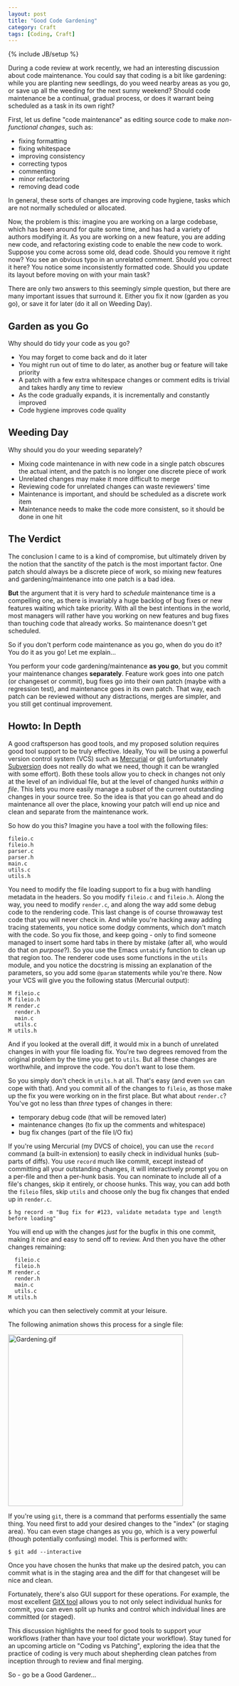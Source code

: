 ```yaml
---
layout: post
title: "Good Code Gardening"
category: Craft
tags: [Coding, Craft]
---
```

{% include JB/setup %}

During a code review at work recently, we had an interesting discussion about code maintenance.  You could say that coding is a bit like gardening: while you are planting new seedlings, do you weed nearby areas as you go, or save up all the weeding for the next sunny weekend?  Should code maintenance be a continual, gradual process, or does it warrant being scheduled as a task in its own right?

First, let us define "code maintenance" as editing source code to make *non-functional changes*, such as:

- fixing formatting
- fixing whitespace
- improving consistency
- correcting typos
- commenting
- minor refactoring
- removing dead code

In general, these sorts of changes are improving code hygiene, tasks which are not normally scheduled or allocated.

Now, the problem is this: imagine you are working on a large codebase, which has been around for quite some time, and has had a variety of authors modifying it.  As you are working on a new feature, you are adding new code, and refactoring existing code to enable the new code to work.  Suppose you come across some old, dead code. Should you remove it right now?  You see an obvious typo in an unrelated comment.  Should you correct it here?  You notice some inconsistently formatted code.  Should you update its layout before moving on with your main task?

There are only two answers to this seemingly simple question, but there are many important issues that surround it.  Either you fix it now (garden as you go), or save it for later (do it all on Weeding Day).

## Garden as you Go ##

Why should do tidy your code as you go?

 * You may forget to come back and do it later
 * You might run out of time to do later, as another bug or feature will take priority
 * A patch with a few extra whitespace changes or comment edits is trivial and takes hardly any time to review
 * As the code gradually expands, it is incrementally and constantly improved
 * Code hygiene improves code quality

## Weeding Day ##

Why should you do your weeding separately?

 * Mixing code maintenance in with new code in a single patch obscures the actual intent, and the patch is no longer one discrete piece of work
 * Unrelated changes may make it more difficult to merge
 * Reviewing code for unrelated changes can waste reviewers' time
 * Maintenance is important, and should be scheduled as a discrete work item
 * Maintenance needs to make the code more consistent, so it should be done in one hit

## The Verdict ##

The conclusion I came to is a kind of compromise, but ultimately driven by the notion that the sanctity of the patch is the most important factor.  One patch should always be a discrete piece of work, so mixing new features and gardening/maintenance into one patch is a bad idea.

**But** the argument that it is very hard to *schedule* maintenance time is a compelling one, as there is invariably a huge backlog of bug fixes or new features waiting which take priority.  With all the best intentions in the world, most managers will rather have you working on new features and bug fixes than touching code that already works.  So maintenance doesn't get scheduled.

So if you don't perform code maintenance as you go, when do you do it?  You do it as you go!  Let me explain...

You perform your code gardening/maintenance **as you go**, but you commit your maintenance changes **separately**.  Feature work goes into one patch (or changeset or commit), bug fixes go into their own patch (maybe with a regression test), and maintenance goes in its own patch.  That way, each patch can be reviewed without any distractions, merges are simpler, and you still get continual improvement.

## Howto: In Depth ##

A good craftsperson has good tools, and my proposed solution requires good tool support to be truly effective.  Ideally, You will be using a powerful version control system (VCS) such as [Mercurial](http://mercurial.selenic.com/) or [git](http://git.kernel.org/) (unfortunately [Subversion](http://subversion.tigris.org/) does not really do what we need, though it can be wrangled with some effort).  Both these tools allow you to check in changes not only at the level of an individual file, but at the level of changed *hunks within a file*.  This lets you more easily manage a *subset* of the current outstanding changes in your source tree.  So the idea is that you can go ahead and do maintenance all over the place, knowing your patch will end up nice and clean and separate from the maintenance work.

So how do you this?  Imagine you have a tool with the following files:

    fileio.c
    fileio.h
    parser.c
    parser.h
    main.c
    utils.c
    utils.h

You need to modify the file loading support to fix a bug with handling metadata in the headers.  So you modify `fileio.c` and `fileio.h`.  Along the way, you need to modify `render.c`, and along the way add some debug code to the rendering code.  This last change is of course throwaway test code that you will never check in.  And while you're hacking away adding tracing statements, you notice some dodgy comments, which don't match with the code.  So you fix those, and keep going - only to find someone managed to insert some hard tabs in there by mistake (after all, who would do that on *purpose*?).  So you use the Emacs `untabify` function to clean up that region too.  The renderer code uses some functions in the `utils` module, and you notice the docstring is missing an explanation of the parameters, so you add some `@param` statements while you're there.  Now your VCS will give you the following status (Mercurial output):

    M fileio.c
    M fileio.h
    M render.c
      render.h
      main.c
      utils.c
    M utils.h

And if you looked at the overall diff, it would mix in a bunch of unrelated changes in with your file loading fix.  You're two degrees removed from the original problem by the time you get to `utils`.  But all these changes are worthwhile, and improve the code.  You don't want to lose them.

So you simply don't check in `utils.h` at all.  That's easy (and even `svn` can cope with that).  And you commit all of the changes to `fileio`, as those make up the fix you were working on in the first place.  But what about `render.c`?  You've got no less than *three* types of changes in there:

 * temporary debug code (that will be removed later)
 * maintenance changes (to fix up the comments and whitespace)
 * bug fix changes (part of the file I/O fix)

If you're using Mercurial (my DVCS of choice), you can use the `record` command (a built-in extension)
to easily check in individual hunks (sub-parts of diffs).  You use `record` much like commit, except instead of committing all your outstanding changes, it will interactively prompt you on a per-file and then a per-hunk basis.  You can nominate to include all of a file's changes, skip it entirely, or choose hunks.  This way, you can add both the `fileio` files, skip `utils` and choose only the bug fix changes that ended up in `render.c`.

    $ hg record -m "Bug fix for #123, validate metadata type and length before loading"

You will end up with the changes *just* for the bugfix in this one commit, making it nice and easy to send off to review.  And then you have the other changes remaining:

      fileio.c
      fileio.h
    M render.c
      render.h
      main.c
      utils.c
    M utils.h

which you can then selectively commit at your leisure.

The following animation shows this process for a single file:

<img alt="Gardening.gif" src="http://antonym.org/Gardening.gif" width="393" height="385" class="mt-image-none" style="" />

If you're using `git`, there is a command that performs essentially the same thing.  You need first to add your desired changes to the "index" (or staging area).  You can even stage changes as you go, which is a very powerful (though potentially confusing) model.  This is performed with:

    $ git add --interactive

Once you have chosen the hunks that make up the desired patch, you can commit what is in the staging area and the diff for that changeset will be nice and clean.

Fortunately, there's also GUI support for these operations.  For example, the most excellent [GitX tool](http://gitx.frim.nl/) allows you to not only select individual hunks for commit, you can even split up hunks and control which individual lines are committed (or staged).

This discussion highlights the need for good tools to support your workflows (rather than have your tool dictate your workflow).  Stay tuned for an upcoming article on "Coding vs Patching", exploring the idea that the practice of coding is very much about shepherding clean patches from inception through to review and final merging.

So - go be a Good Gardener...
